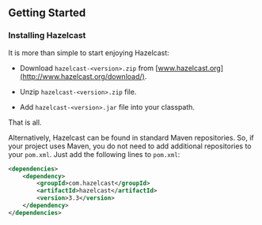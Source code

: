 ## Getting Started

### Installing Hazelcast

It is more than simple to start enjoying Hazelcast:

-   Download `hazelcast-<version>.zip` from [www.hazelcast.org](http://www.hazelcast.org/download/).

-   Unzip `hazelcast-<version>.zip` file.

-   Add `hazelcast-<version>.jar` file into your classpath.

That is all.

Alternatively, Hazelcast can be found in standard Maven repositories. So, if your project uses Maven, you do not need to add additional repositories to your `pom.xml`. Just add the following lines to `pom.xml`:

```xml
<dependencies>
	<dependency>
		<groupId>com.hazelcast</groupId>
		<artifactId>hazelcast</artifactId>
		<version>3.3</version>
	</dependency>
</dependencies>
```
